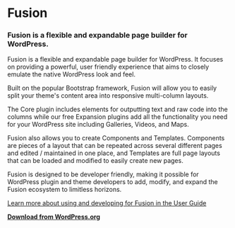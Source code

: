 # Fusion

### Fusion is a flexible and expandable page builder for WordPress.

Fusion is a flexible and expandable page builder for WordPress. It focuses on providing a powerful, user friendly experience that aims to closely emulate the native WordPress look and feel.

Built on the popular Bootstrap framework, Fusion will allow you to easily split your theme's content area into responsive multi-column layouts.

The Core plugin includes elements for outputting text and raw code into the columns while our free Expansion plugins add all the functionality you need for your WordPress site including Galleries, Videos, and Maps.

Fusion also allows you to create Components and Templates. Components are pieces of a layout that can be repeated across several different pages and edited / maintained in one place, and Templates are full page layouts that can be loaded and modified to easily create new pages.

Fusion is designed to be developer friendly, making it possible for WordPress plugin and theme developers to add, modify, and expand the Fusion ecosystem to limitless horizons.

[Learn more about using and developing for Fusion in the User Guide](http://agencydominion.helpscoutdocs.com/)

**[Download from WordPress.org](https://wordpress.org/plugins/fusion/)**